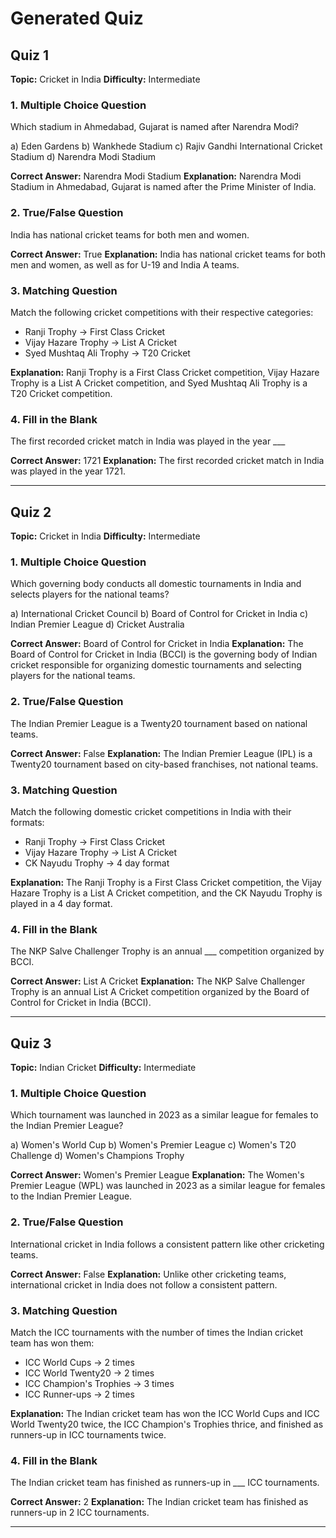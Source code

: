 # Generated Quiz

## Quiz 1

**Topic:** Cricket in India
**Difficulty:** Intermediate

### 1. Multiple Choice Question
Which stadium in Ahmedabad, Gujarat is named after Narendra Modi?

a) Eden Gardens
b) Wankhede Stadium
c) Rajiv Gandhi International Cricket Stadium
d) Narendra Modi Stadium

**Correct Answer:** Narendra Modi Stadium
**Explanation:** Narendra Modi Stadium in Ahmedabad, Gujarat is named after the Prime Minister of India.

### 2. True/False Question
India has national cricket teams for both men and women.

**Correct Answer:** True
**Explanation:** India has national cricket teams for both men and women, as well as for U-19 and India A teams.

### 3. Matching Question
Match the following cricket competitions with their respective categories:

- Ranji Trophy → First Class Cricket
- Vijay Hazare Trophy → List A Cricket
- Syed Mushtaq Ali Trophy → T20 Cricket

**Explanation:** Ranji Trophy is a First Class Cricket competition, Vijay Hazare Trophy is a List A Cricket competition, and Syed Mushtaq Ali Trophy is a T20 Cricket competition.

### 4. Fill in the Blank
The first recorded cricket match in India was played in the year ___

**Correct Answer:** 1721
**Explanation:** The first recorded cricket match in India was played in the year 1721.

---

## Quiz 2

**Topic:** Cricket in India
**Difficulty:** Intermediate

### 1. Multiple Choice Question
Which governing body conducts all domestic tournaments in India and selects players for the national teams?

a) International Cricket Council
b) Board of Control for Cricket in India
c) Indian Premier League
d) Cricket Australia

**Correct Answer:** Board of Control for Cricket in India
**Explanation:** The Board of Control for Cricket in India (BCCI) is the governing body of Indian cricket responsible for organizing domestic tournaments and selecting players for the national teams.

### 2. True/False Question
The Indian Premier League is a Twenty20 tournament based on national teams.

**Correct Answer:** False
**Explanation:** The Indian Premier League (IPL) is a Twenty20 tournament based on city-based franchises, not national teams.

### 3. Matching Question
Match the following domestic cricket competitions in India with their formats:

- Ranji Trophy → First Class Cricket
- Vijay Hazare Trophy → List A Cricket
- CK Nayudu Trophy → 4 day format

**Explanation:** The Ranji Trophy is a First Class Cricket competition, the Vijay Hazare Trophy is a List A Cricket competition, and the CK Nayudu Trophy is played in a 4 day format.

### 4. Fill in the Blank
The NKP Salve Challenger Trophy is an annual ___ competition organized by BCCI.

**Correct Answer:** List A Cricket
**Explanation:** The NKP Salve Challenger Trophy is an annual List A Cricket competition organized by the Board of Control for Cricket in India (BCCI).

---

## Quiz 3

**Topic:** Indian Cricket
**Difficulty:** Intermediate

### 1. Multiple Choice Question
Which tournament was launched in 2023 as a similar league for females to the Indian Premier League?

a) Women's World Cup
b) Women's Premier League
c) Women's T20 Challenge
d) Women's Champions Trophy

**Correct Answer:** Women's Premier League
**Explanation:** The Women's Premier League (WPL) was launched in 2023 as a similar league for females to the Indian Premier League.

### 2. True/False Question
International cricket in India follows a consistent pattern like other cricketing teams.

**Correct Answer:** False
**Explanation:** Unlike other cricketing teams, international cricket in India does not follow a consistent pattern.

### 3. Matching Question
Match the ICC tournaments with the number of times the Indian cricket team has won them:

- ICC World Cups → 2 times
- ICC World Twenty20 → 2 times
- ICC Champion's Trophies → 3 times
- ICC Runner-ups → 2 times

**Explanation:** The Indian cricket team has won the ICC World Cups and ICC World Twenty20 twice, the ICC Champion's Trophies thrice, and finished as runners-up in ICC tournaments twice.

### 4. Fill in the Blank
The Indian cricket team has finished as runners-up in ___ ICC tournaments.

**Correct Answer:** 2
**Explanation:** The Indian cricket team has finished as runners-up in 2 ICC tournaments.

---

